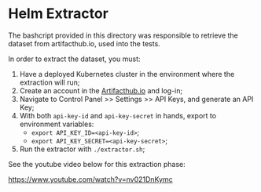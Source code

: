 # Helm Extractor

The bashcript provided in this directory was responsible to retrieve the dataset from artifacthub.io, used into the tests.

In order to extract the dataset, you must:
1. Have a deployed Kubernetes cluster in the environment where the extraction will run;
2. Create an account in the [Artifacthub.io](https://artifacthub.io/) and log-in;
3. Navigate to Control Panel >> Settings >> API Keys, and generate an API Key;
4. With both `api-key-id` and `api-key-secret` in hands, export to environment variables:
    - `export API_KEY_ID=<api-key-id>`;
    - `export API_KEY_SECRET=<api-key-secret>`;
5. Run the extractor with `./extractor.sh`;

See the youtube video below for this extraction phase:

https://www.youtube.com/watch?v=nv021DnKymc
